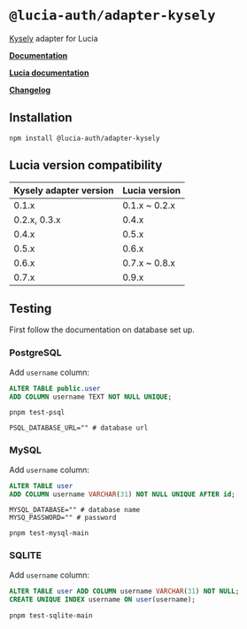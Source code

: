 # `@lucia-auth/adapter-kysely`

[Kysely](https://github.com/koskimas/kysely) adapter for Lucia

**[Documentation](https://lucia-auth.com/learn/adapters/kysely)**

**[Lucia documentation](https://lucia-auth.com)**

**[Changelog](https://github.com/pilcrowOnPaper/lucia/blob/main/packages/adapter-kysely/CHANGELOG.md)**

## Installation

```
npm install @lucia-auth/adapter-kysely
```

## Lucia version compatibility

| Kysely adapter version | Lucia version |
| ---------------------- | ------------- |
| 0.1.x                  | 0.1.x ~ 0.2.x |
| 0.2.x, 0.3.x           | 0.4.x         |
| 0.4.x                  | 0.5.x         |
| 0.5.x                  | 0.6.x         |
| 0.6.x                  | 0.7.x ~ 0.8.x |
| 0.7.x                  | 0.9.x         |

## Testing

First follow the documentation on database set up.

### PostgreSQL

Add `username` column:

```sql
ALTER TABLE public.user
ADD COLUMN username TEXT NOT NULL UNIQUE;
```

```
pnpm test-psql
```

```shell
PSQL_DATABASE_URL="" # database url
```

### MySQL

Add `username` column:

```sql
ALTER TABLE user
ADD COLUMN username VARCHAR(31) NOT NULL UNIQUE AFTER id;
```

```shell
MYSQL_DATABASE="" # database name
MYSQ_PASSWORD="" # password
```

```
pnpm test-mysql-main
```

### SQLITE

Add `username` column:

```sql
ALTER TABLE user ADD COLUMN username VARCHAR(31) NOT NULL;
CREATE UNIQUE INDEX username ON user(username);
```

```
pnpm test-sqlite-main
```
